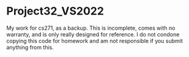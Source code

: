 # Project32_VS2022
My work for cs271, as a backup. This is incomplete, comes with no warranty, and is only really designed for reference. I do not condone copying this code for homework and am not responsible if you submit anything from this.
